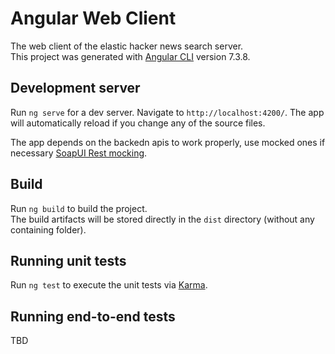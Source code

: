 # Angular Web Client

The web client of the elastic hacker news search server.  
This project was generated with [Angular CLI](https://github.com/angular/angular-cli) version 7.3.8.

## Development server

Run `ng serve` for a dev server. Navigate to `http://localhost:4200/`. The app will automatically reload if you change any of the source files.

The app depends on the backedn apis to work properly, use mocked ones if necessary [SoapUI Rest mocking](https://www.soapui.org/rest-testing-mocking/service-mocking-overview.html). 

## Build

Run `ng build` to build the project.  
The build artifacts will be stored directly in the `dist` directory (without any containing folder).


## Running unit tests

Run `ng test` to execute the unit tests via [Karma](https://karma-runner.github.io).

## Running end-to-end tests

TBD


